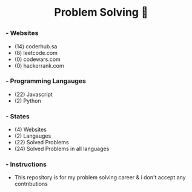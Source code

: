 # <p align="center">Problem Solving :brain:</p>

### - Websites

- (14) coderhub.sa
- (8) leetcode.com
- (0) codewars.com
- (0) hackerrank.com

### - Programming Langauges

- (22) Javascript
- (2) Python

### - States

- (4) Websites
- (2) Langauges
- (22) Solved Problems
- (24) Solved Problems in all languages

### - Instructions

- This repository is for my problem solving career & i don't accept any contributions
